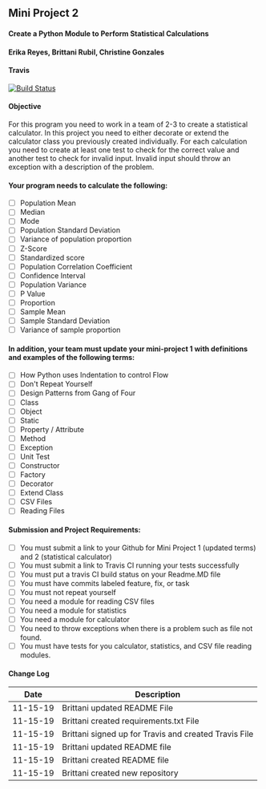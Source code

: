 ## Mini Project 2 
#### Create a Python Module to Perform Statistical Calculations
#### Erika Reyes, Brittani Rubil, Christine Gonzales

#### Travis

[![Build Status](https://travis-ci.com/brittrubil/miniProject2-601.svg?branch=master)](https://travis-ci.com/brittrubil/miniProject2-601)

#### Objective

For this program you need to work in a team of 2-3 to create a statistical calculator.   In this project you need to either decorate or extend the calculator class you previously created individually.  For each calculation you need to create at least one test to check for the correct value and another test to check for invalid input.  Invalid input should throw an exception with a description of the problem.

#### Your program needs to calculate the following:

- [ ] Population Mean
- [ ] Median
- [ ] Mode
- [ ] Population Standard Deviation
- [ ] Variance of population proportion
- [ ] Z-Score
- [ ] Standardized score
- [ ] Population Correlation Coefficient
- [ ] Confidence Interval
- [ ] Population Variance
- [ ] P Value
- [ ] Proportion
- [ ] Sample Mean
- [ ] Sample Standard Deviation
- [ ] Variance of sample proportion

#### In addition, your team must update your mini-project 1 with definitions and examples of the following terms:

- [ ] How Python uses Indentation to control Flow
- [ ] Don't Repeat Yourself
- [ ] Design Patterns from Gang of Four
- [ ] Class
- [ ] Object
- [ ] Static
- [ ] Property / Attribute
- [ ] Method
- [ ] Exception
- [ ] Unit Test
- [ ] Constructor
- [ ] Factory
- [ ] Decorator
- [ ] Extend Class
- [ ] CSV Files
- [ ] Reading Files

#### Submission  and Project Requirements:

- [ ] You must submit a link to your Github for Mini Project 1 (updated terms) and 2 (statistical calculator)
- [ ] You must submit a link to Travis CI running your tests successfully
- [ ] You must put a travis CI build status on your Readme.MD file
- [ ] You must have commits labeled feature, fix, or task
- [ ] You must not repeat yourself
- [ ] You need a module for reading CSV files
- [ ] You need a module for statistics
- [ ] You need a module for calculator
- [ ] You need to throw exceptions when there is a problem such as file not found.
- [ ] You must have tests for you calculator, statistics, and CSV file reading modules.   

#### Change Log

Date | Description
---- | ----
11-15-19 | Brittani updated README File 
11-15-19 | Brittani created requirements.txt File
11-15-19 | Brittani signed up for Travis and created Travis File
11-15-19 | Brittani updated README file
11-15-19 | Brittani created README file
11-15-19 | Brittani created new repository